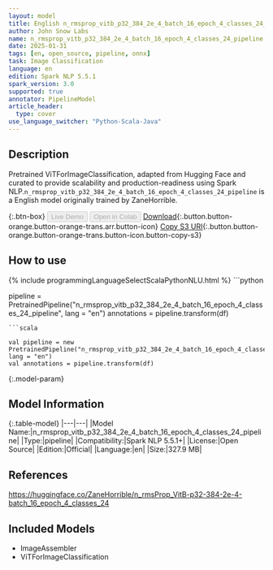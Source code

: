 ```yaml
---
layout: model
title: English n_rmsprop_vitb_p32_384_2e_4_batch_16_epoch_4_classes_24_pipeline pipeline ViTForImageClassification from ZaneHorrible
author: John Snow Labs
name: n_rmsprop_vitb_p32_384_2e_4_batch_16_epoch_4_classes_24_pipeline
date: 2025-01-31
tags: [en, open_source, pipeline, onnx]
task: Image Classification
language: en
edition: Spark NLP 5.5.1
spark_version: 3.0
supported: true
annotator: PipelineModel
article_header:
  type: cover
use_language_switcher: "Python-Scala-Java"
---
```


## Description

Pretrained ViTForImageClassification, adapted from Hugging Face and curated to provide scalability and production-readiness using Spark NLP.`n_rmsprop_vitb_p32_384_2e_4_batch_16_epoch_4_classes_24_pipeline` is a English model originally trained by ZaneHorrible.

{:.btn-box}
<button class="button button-orange" disabled>Live Demo</button>
<button class="button button-orange" disabled>Open in Colab</button>
[Download](https://s3.amazonaws.com/auxdata.johnsnowlabs.com/public/models/n_rmsprop_vitb_p32_384_2e_4_batch_16_epoch_4_classes_24_pipeline_en_5.5.1_3.0_1738329709775.zip){:.button.button-orange.button-orange-trans.arr.button-icon}
[Copy S3 URI](s3://auxdata.johnsnowlabs.com/public/models/n_rmsprop_vitb_p32_384_2e_4_batch_16_epoch_4_classes_24_pipeline_en_5.5.1_3.0_1738329709775.zip){:.button.button-orange.button-orange-trans.button-icon.button-copy-s3}

## How to use



<div class="tabs-box" markdown="1">
{% include programmingLanguageSelectScalaPythonNLU.html %}
```python

pipeline = PretrainedPipeline("n_rmsprop_vitb_p32_384_2e_4_batch_16_epoch_4_classes_24_pipeline", lang = "en")
annotations =  pipeline.transform(df)   

```
```scala

val pipeline = new PretrainedPipeline("n_rmsprop_vitb_p32_384_2e_4_batch_16_epoch_4_classes_24_pipeline", lang = "en")
val annotations = pipeline.transform(df)

```
</div>

{:.model-param}
## Model Information

{:.table-model}
|---|---|
|Model Name:|n_rmsprop_vitb_p32_384_2e_4_batch_16_epoch_4_classes_24_pipeline|
|Type:|pipeline|
|Compatibility:|Spark NLP 5.5.1+|
|License:|Open Source|
|Edition:|Official|
|Language:|en|
|Size:|327.9 MB|

## References

https://huggingface.co/ZaneHorrible/n_rmsProp_VitB-p32-384-2e-4-batch_16_epoch_4_classes_24

## Included Models

- ImageAssembler
- ViTForImageClassification